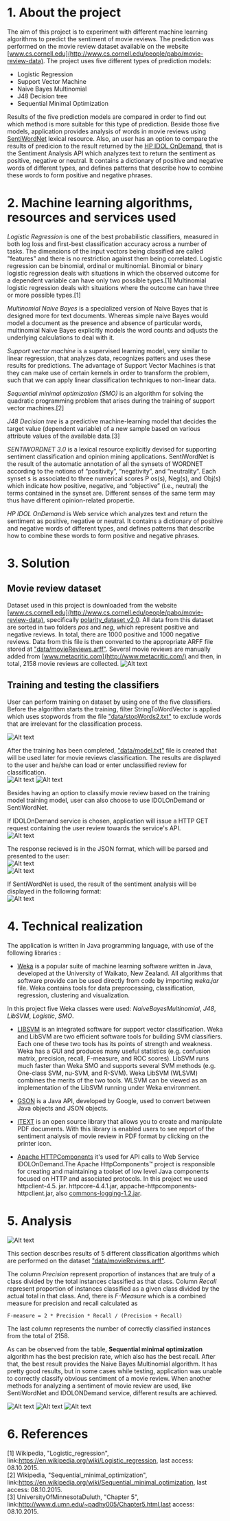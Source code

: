 
# 1. About the project
The aim of this project is to experiment with different machine learning algorithms to predict the sentiment of movie reviews. The prediction was performed on the movie review dataset available on the website [www.cs.cornell.edu](http://www.cs.cornell.edu/people/pabo/movie-review-data).
The project uses five different types of prediction models:
- Logistic Regression
- Support Vector Machine
- Naive Bayes Multinomial
- J48 Decision tree
- Sequential Minimal Optimization<br>

Results of the five prediction models are compared in order to find out which method is more suitable for this type of prediction. 
Beside those five models, application provides analysis of words in movie reviews using [SentiWordNet](http://sentiwordnet.isti.cnr.it/) lexical resource. Also, an user has an option to compare the results of predicion to the result returned by the [HP IDOL OnDemand](https://www.idolondemand.com/developer/apis/analyzesentiment#overview), that is the Sentiment Analysis API which analyzes text to return the sentiment as positive, negative or neutral. It contains a dictionary of positive and negative words of different types, and defines patterns that describe how to combine these words to form positive and negative phrases.


# 2. Machine learning algorithms, resources and services used

*Logistic Regression* is one of the best probabilistic classifiers, measured in both log loss and first-best classification accuracy across a number of tasks. The dimensions of the input vectors being classified are called "features" and there is no restriction against them being correlated. Logistic regression can be binomial, ordinal or multinomial. Binomial or binary logistic regression deals with situations in which the observed outcome for a dependent variable can have only two possible types.[1] Multinomial logistic regression deals with situations where the outcome can have three or more possible types.[1]

*Multinomial Naive Bayes* is a specialized version of Naive Bayes that is designed more for text documents. Whereas simple naive Bayes would model a document as the presence and absence of particular words, multinomial Naive Bayes explicitly models the word counts and adjusts the underlying calculations to deal with it. 

*Support vector machine* is a supervised learning model, very similar to linear regression, that analyzes data, recognizes patters and uses these results for predictions. The advantage of Support Vector Machines is that they can make use of certain kernels in order to transform the problem, such that we can apply linear classification techniques to non-linear data.

*Sequential minimal optimization (SMO)* is an algorithm for solving the quadratic programming problem that arises during the training of support vector machines.[2] 

*J48 Decision tree* is a predictive machine-learning model that decides the target value (dependent variable) of a new sample based on various attribute values of the available data.[3]

*SENTIWORDNET 3.0* is a lexical resource explicitly devised for supporting sentiment classification and opinion mining applications. SentiWordNet is the result of the automatic annotation of all the synsets of WORDNET according to the notions of “positivity”, “negativity”, and “neutrality”. Each synset s is associated to three numerical scores P os(s), Neg(s), and Obj(s) which indicate how positive, negative, and “objective” (i.e., neutral) the terms contained in the synset are. Different senses of the same term may thus have different opinion-related propertie.

*HP IDOL OnDemand* is Web service which analyzes text and return the sentiment as positive, negative or neutral. It contains a dictionary of positive and negative words of different types, and defines patterns that describe how to combine these words to form positive and negative phrases.

# 3. Solution
## Movie review dataset

Dataset used in this project is downloaded from the website [www.cs.cornell.edu](http://www.cs.cornell.edu/people/pabo/movie-review-data), specifically [polarity_dataset v2.0](http://www.cs.cornell.edu/People/pabo/movie-review-data/review_polarity.tar.gz). All data from this dataset are sorted in two folders *pos* and *neg*, which represent positive and negative reviews. In total, there are 1000 positive and 1000 negative reviews. Data from this file is then converted to the appropriate ARFF file stored at ["data/movieReviews.arff"](https://github.com/DivnaP/MovieReviewsClassifier/blob/master/data/movieReviews.arff). Several movie reviews are manually added from [www.metacritic.com](http://www.metacritic.com/) and then, in total, 2158 movie reviews are collected.
![Alt text](/images/movieReviews.jpg?raw=true "movieReviews.arff")

## Training and testing the classifiers
User can perform training on dataset by using one of the five classifiers. Before the algorithm starts the training, filter StringToWordVector is applied which uses stopwords from the file ["data/stopWords2.txt"](https://github.com/DivnaP/MovieReviewsClassifier/blob/master/data/stopWords2.txt) to exclude words that are irrelevant for the classification process.

![Alt text](/images/stopWordsCode.jpg?raw=true "Filter Stopwords")<br>

After the training has been completed, ["data/model.txt"](https://github.com/DivnaP/MovieReviewsClassifier/blob/master/data/model.txt) file is created that will be used later for movie reviews classification. The results are displayed to the user and he/she can load or enter unclassified review for classification.<br>
![Alt text](/images/formTraining1.jpg?raw=true "Choosing classifier")
![Alt text](/images/formTraining2.jpg?raw=true "Results of training")

Besides having an option to classify movie review based on the training model training model, user can also choose to use IDOLOnDemand or SentiWordNet.

If IDOLOnDemand service is chosen, application will issue a HTTP GET request containing the user review towards the service's API. <br>
![Alt text](/images/getRequest.jpg?raw=true "HTTP get request") <br>

The response recieved is in the JSON format, which will be parsed and presented to the user:<br>
![Alt text](/images/IDOLOnDemandAnswer1.jpg?raw=true "JSONAnswer")<br>
![Alt text](/images/IDOLOnDemandAnswer2.jpg?raw=true "JSONAnswer parth2")<br>

If SentiWordNet is used, the result of the sentiment analysis will be displayed in the following format:<br>
![Alt text](/images/SWNResult.jpg?raw=true "JSONAnswer")<br>

# 4. Technical realization

The application is written in Java programming language, with use of the following libraries :<br>
- [Weka](http://www.cs.waikato.ac.nz/ml/weka/) is a popular suite of machine learning software written in Java, developed at the University of Waikato, New Zealand. All algorithms that software provide can be used directly from code by importing *weka.jar* file. Weka contains tools for data preprocessing, classification, regression, clustering and visualization.

In this project five Weka classes were used: *NaiveBayesMultinomial*, *J48*, *LibSVM*, *Logistic*, *SMO*.

- [LIBSVM](https://www.csie.ntu.edu.tw/~cjlin/libsvm/) is an integrated software for support vector classification. Weka and LibSVM are two efficient software tools for building SVM classifiers. Each one of these two tools has its points of strength and weakness. Weka has a GUI and produces many useful statistics (e.g. confusion matrix, precision, recall, F-measure, and ROC scores). LibSVM runs much faster than Weka SMO and supports several SVM methods (e.g. One-class SVM, nu-SVM, and R-SVM). Weka LibSVM (WLSVM) combines the merits of the two tools. WLSVM can be viewed as an implementation of the LibSVM running under Weka environment.<br>

- [GSON](http://mvnrepository.com/artifact/com.google.code.gson/gson/2.3.1) is a Java API, developed by Google, used to convert between Java objects and JSON objects.

- [ITEXT](https://github.com/itext/itextpdf) is an open source library that allows you to create and manipulate PDF documents. With this library is enabled users to see report of the sentiment analysis of movie review in PDF format by clicking on the printer icon.

- [Apache HTTPComponents](https://hc.apache.org/) it's used for API calls to Web Service IDOLOnDemand.The Apache HttpComponents™ project is responsible for creating and maintaining a toolset of low level Java components focused on HTTP and associated protocols. In this project we used httpclient-4.5. jar. httpcore-4.4.1.jar, appache-httpcomponents-httpclient.jar, also [commons-logging-1.2.jar](https://commons.apache.org/proper/commons-logging/download_logging.cgi).

# 5. Analysis

![Alt text](/images/table1.jpg?raw=true "Classification results") <br>

This section describes results of 5 different classification algorithms which are performed on the dataset ["data/movieReviews.arff"](https://github.com/DivnaP/MovieReviewsClassifier/blob/master/data/movieReviews.arff). 

The column *Precision* represent proportion of instances that are truly of a class divided by the total instances classified as that class. Column *Recall* represent proportion of instances classified as a given class divided by the actual total in that class. And, there is *F-Measure* which is a combined measure for precision and recall calculated as 

```
F-measure = 2 * Precision * Recall / (Precision + Recall)
```

The last column represents the number of correctly classified instances from the total of 2158.

As can be observed from the table, **Sequential minimal optimization** algorithm has the best precision rate, which also has the best recall. After that, the best result provides the Naive Bayes Multinomial algorithm. It has pretty good results, but in some cases while testing, application was unable to correctly classify obvious sentiment of a movie review. When another methods for analyzing a sentiment of movie review are used, like SentiWordNet and IDOLONDemand service, different results are achieved.

![Alt text](/images/ClassificationResult1.jpg?raw=true "Classification result when using classification based on training with SMO ")
![Alt text](/images/ClassificationResult2.jpg?raw=true "Classification result when using SentiWordNet")
![Alt text](/images/ClassificationResult3.jpg?raw=true "Classification result when using HPIDOLOnDemand")


# 6. References

[1] Wikipedia, "Logistic_regression", link:https://en.wikipedia.org/wiki/Logistic_regression, last access: 08.10.2015. <br>
[2] Wikipedia, "Sequential_minimal_optimization", link:https://en.wikipedia.org/wiki/Sequential_minimal_optimization, last access: 08.10.2015.<br>
[3] UniversityOfMinnesotaDuluth, "Chapter 5", link:http://www.d.umn.edu/~padhy005/Chapter5.html,last access: 08.10.2015. <br>
